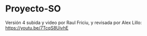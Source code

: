 # Proyecto-SO
Versión 4 subida y video por Raul Friciu, y revisada por Alex Lillo:
https://youtu.be/7TcqS8UivhE


